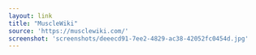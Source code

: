 ```yaml
---
layout: link
title: "MuscleWiki"
source: 'https://musclewiki.com/'
screenshot: 'screenshots/deeecd91-7ee2-4829-ac38-42052fc0454d.jpg'
---
```


